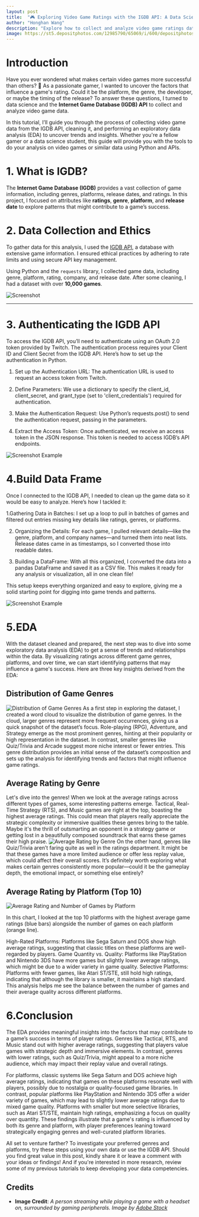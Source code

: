 ```yaml
---
layout: post
title:  "🎮 Exploring Video Game Ratings with the IGDB API: A Data Science Tutoria"
author: "Honghan Wang" 
description: "Explore how to collect and analyze video game ratings data using the IGDB API. This guide walks you through the steps of setting up an API, curating a custom dataset, and uncovering what factors contribute to a game’s success. Perfect for data science students and gaming enthusiasts interested in understanding the data behind high-rated games"
image: https://st5.depositphotos.com/12985790/65069/i/600/depositphotos_650690186-stock-photo-side-view-indian-player-headphones.jpg
---
```





#    **Introduction**


Have you ever wondered what makes certain video games more successful than others? 🎲 As a passionate gamer, I wanted to uncover the factors that influence a game's rating. Could it be the platform, the genre, the developer, or maybe the timing of the release? To answer these questions, I turned to data science and the <strong>Internet Game Database (IGDB) API</strong> to collect and analyze video game data.

In this tutorial, I’ll guide you through the process of collecting video game data from the IGDB API, cleaning it, and performing an exploratory data analysis (EDA) to uncover trends and insights. Whether you're a fellow gamer or a data science student, this guide will provide you with the tools to do your analysis on video games or similar data using Python and APIs.


# **1. What is IGDB?**

The **Internet Game Database (IGDB)** provides a vast collection of game information, including genres, platforms, release dates, and ratings. In this project, I focused on attributes like **ratings**, **genre**, **platform**, and **release date** to explore patterns that might contribute to a game’s success.


#  **2. Data Collection and Ethics**

To gather data for this analysis, I used the [IGDB API](https://api-docs.igdb.com/), a database with extensive game information. I ensured ethical practices by adhering to rate limits and using secure API key management.

Using Python and the `requests` library, I collected game data, including genre, platform, rating, company, and release date. After some cleaning, I had a dataset with over **10,000 games**.

![Screenshot]({{site.url}}{{site.baseurl}}/assets/images/%E5%B1%8F%E5%B9%95%E6%88%AA%E5%9B%BE(251).png)

---

# **3. Authenticating the IGDB API**

To access the IGDB API, you’ll need to authenticate using an OAuth 2.0 token provided by Twitch. The authentication process requires your Client ID and Client Secret from the IGDB API. Here’s how to set up the authentication in Python.

1. Set up the Authentication URL: The authentication URL is used to request an access token from Twitch.

2. Define Parameters: We use a dictionary to specify the client_id, client_secret, and grant_type (set to 'client_credentials') required for authentication.

3. Make the Authentication Request: Use Python’s requests.post() to send the authentication request, passing in the parameters.

4. Extract the Access Token: Once authenticated, we receive an access token in the JSON response. This token is needed to access IGDB’s API endpoints.

![Screenshot Example]({{site.url}}{{site.baseurl}}/assets/images/%E5%B1%8F%E5%B9%95%E6%88%AA%E5%9B%BE(253).png)

# **4.Build Data Frame**
Once I connected to the IGDB API, I needed to clean up the game data so it would be easy to analyze. Here’s how I tackled it:

1.Gathering Data in Batches: I set up a loop to pull in batches of games and filtered out entries missing key details like ratings, genres, or platforms.

2. Organizing the Details: For each game, I pulled relevant details—like the genre, platform, and company names—and turned them into neat lists. Release dates came in as timestamps, so I converted those into readable dates.

3. Building a DataFrame: With all this organized, I converted the data into a pandas DataFrame and saved it as a CSV file. This makes it ready for any analysis or visualization, all in one clean file!

This setup keeps everything organized and easy to explore, giving me a solid starting point for digging into game trends and patterns.

![Screenshot Example]({{site.url}}{{site.baseurl}}/assets/images/%E5%B1%8F%E5%B9%95%E6%88%AA%E5%9B%BE(256).png)

#  **5.EDA**
With the dataset cleaned and prepared, the next step was to dive into some exploratory data analysis (EDA) to get a sense of trends and relationships within the data. By visualizing ratings across different game genres, platforms, and over time, we can start identifying patterns that may influence a game's success. Here are three key insights derived from the EDA:

## Distribution of Game Genres 
![Distribution of Game Genres]({{site.url}}{{site.baseurl}}/assets/images/download%20(6)%20(1).png)
As a first step in exploring the dataset, I created a word cloud to visualize the distribution of game genres. In the cloud, larger genres represent more frequent occurrences, giving us a quick snapshot of the dataset’s focus. Role-playing (RPG), Adventure, and Strategy emerge as the most prominent genres, hinting at their popularity or high representation in the dataset. In contrast, smaller genres like Quiz/Trivia and Arcade suggest more niche interest or fewer entries. This genre distribution provides an initial sense of the dataset’s composition and sets up the analysis for identifying trends and factors that might influence game ratings.

## Average Rating by Genre
Let's dive into the genres! When we look at the average ratings across different types of games, some interesting patterns emerge. Tactical, Real-Time Strategy (RTS), and Music games are right at the top, boasting the highest average ratings. This could mean that players really appreciate the strategic complexity or immersive qualities these genres bring to the table. Maybe it's the thrill of outsmarting an opponent in a strategy game or getting lost in a beautifully composed soundtrack that earns these games their high praise.
![Average Rating by Genre]({{site.url}}{{site.baseurl}}/assets/images/download%20(4).png)
On the other hand, genres like Quiz/Trivia aren’t faring quite as well in the ratings department. It might be that these games have a more limited audience or offer less replay value, which could affect their overall scores. It’s definitely worth exploring what makes certain genres consistently more popular—could it be the gameplay depth, the emotional impact, or something else entirely?


## Average Rating by Platform (Top 10)
![Average Rating and Number of Games by Platform]({{site.url}}{{site.baseurl}}/assets/images/download%20(8).png)

In this chart, I looked at the top 10 platforms with the highest average game ratings (blue bars) alongside the number of games on each platform (orange line).

High-Rated Platforms: Platforms like Sega Saturn and DOS show high average ratings, suggesting that classic titles on these platforms are well-regarded by players.
Game Quantity vs. Quality: Platforms like PlayStation and Nintendo 3DS have more games but slightly lower average ratings, which might be due to a wider variety in game quality.
Selective Platforms: Platforms with fewer games, like Atari ST/STE, still hold high ratings, indicating that although the library is smaller, it maintains a high standard.
This analysis helps me see the balance between the number of games and their average quality across different platforms.

# **6.Conclusion**
The EDA provides meaningful insights into the factors that may contribute to a game’s success in terms of player ratings. Genres like Tactical, RTS, and Music stand out with higher average ratings, suggesting that players value games with strategic depth and immersive elements. In contrast, genres with lower ratings, such as Quiz/Trivia, might appeal to a more niche audience, which may impact their replay value and overall ratings.

For platforms, classic systems like Sega Saturn and DOS achieve high average ratings, indicating that games on these platforms resonate well with players, possibly due to nostalgia or quality-focused game libraries. In contrast, popular platforms like PlayStation and Nintendo 3DS offer a wider variety of games, which may lead to slightly lower average ratings due to mixed game quality. Platforms with smaller but more selective libraries, such as Atari ST/STE, maintain high ratings, emphasizing a focus on quality over quantity.
These findings illustrate that a game's rating is influenced by both its genre and platform, with player preferences leaning toward strategically engaging genres and well-curated platform libraries.

All set to venture farther? To investigate your preferred genres and platforms, try these steps using your own data or use the IGDB API. Should you find great value in this post, kindly share it or leave a comment with your ideas or findings! And if you're interested in more research, review some of my previous tutorials to keep developing your data competencies.


## Credits
- **Image Credit**: *A person streaming while playing a game with a headset on, surrounded by gaming peripherals. Image by [Adobe Stock](https://stock.adobe.com/images/a-person-streaming-while-playing-a-game-with-a-headset-on-surrounded-by-gaming-peripherals-gaming-as-a-hobby-and-lifestyle-generative-ai/564316725)*
